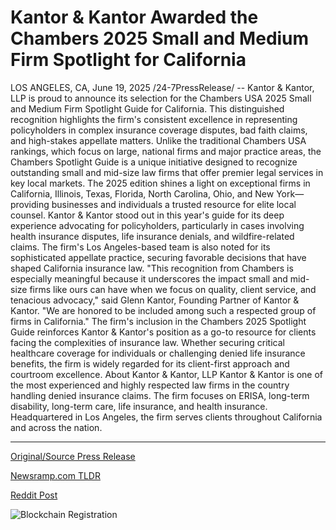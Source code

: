 # Kantor &amp; Kantor Awarded the Chambers 2025 Small and Medium Firm Spotlight for California

LOS ANGELES, CA, June 19, 2025 /24-7PressRelease/ -- Kantor & Kantor, LLP is proud to announce its selection for the Chambers USA 2025 Small and Medium Firm Spotlight Guide for California. This distinguished recognition highlights the firm's consistent excellence in representing policyholders in complex insurance coverage disputes, bad faith claims, and high-stakes appellate matters.   Unlike the traditional Chambers USA rankings, which focus on large, national firms and major practice areas, the Chambers Spotlight Guide is a unique initiative designed to recognize outstanding small and mid-size law firms that offer premier legal services in key local markets. The 2025 edition shines a light on exceptional firms in California, Illinois, Texas, Florida, North Carolina, Ohio, and New York—providing businesses and individuals a trusted resource for elite local counsel.  Kantor & Kantor stood out in this year's guide for its deep experience advocating for policyholders, particularly in cases involving health insurance disputes, life insurance denials, and wildfire-related claims. The firm's Los Angeles-based team is also noted for its sophisticated appellate practice, securing favorable decisions that have shaped California insurance law.  "This recognition from Chambers is especially meaningful because it underscores the impact small and mid-size firms like ours can have when we focus on quality, client service, and tenacious advocacy," said Glenn Kantor, Founding Partner of Kantor & Kantor. "We are honored to be included among such a respected group of firms in California."  The firm's inclusion in the Chambers 2025 Spotlight Guide reinforces Kantor & Kantor's position as a go-to resource for clients facing the complexities of insurance law. Whether securing critical healthcare coverage for individuals or challenging denied life insurance benefits, the firm is widely regarded for its client-first approach and courtroom excellence.  About Kantor & Kantor, LLP Kantor & Kantor is one of the most experienced and highly respected law firms in the country handling denied insurance claims. The firm focuses on ERISA, long-term disability, long-term care, life insurance, and health insurance. Headquartered in Los Angeles, the firm serves clients throughout California and across the nation. 

---

[Original/Source Press Release](https://www.24-7pressrelease.com/press-release/524001/kantor-kantor-awarded-the-chambers-2025-small-and-medium-firm-spotlight-for-california)
                    

[Newsramp.com TLDR](https://newsramp.com/curated-news/kantor-kantor-recognized-in-chambers-usa-2025-spotlight-guide/e6ec63ce9bab90c5308f58787dc898b9) 

 



[Reddit Post](https://www.reddit.com/r/newsramp/comments/1lf4lqc/kantor_kantor_recognized_in_chambers_usa_2025/) 



![Blockchain Registration](https://cdn.newsramp.app/24-7PressRelease/qrcode/256/19/faceaOTM.webp)